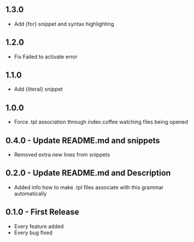 ## 1.3.0
* Add {for} snippet and syntax highlighting

## 1.2.0
* Fix Failed to activate error

## 1.1.0
* Add {literal} snippet

## 1.0.0 
* Force .tpl association through index.coffee watching files being opened

## 0.4.0 - Update README.md and snippets
* Removed extra new lines from snippets

## 0.2.0 - Update README.md and Description
* Added info how to make .tpl files associate with this grammar automatically

## 0.1.0 - First Release
* Every feature added
* Every bug fixed
